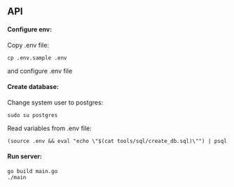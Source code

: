 API
---------------------------

#### Configure env:

Copy .env file:

    cp .env.sample .env

and configure .env file

#### Create database:

Change system user to postgres:

    sudo su postgres

Read variables from .env file:

    (source .env && eval "echo \"$(cat tools/sql/create_db.sql)\"") | psql

#### Run server:

    go build main.go
    ./main
 